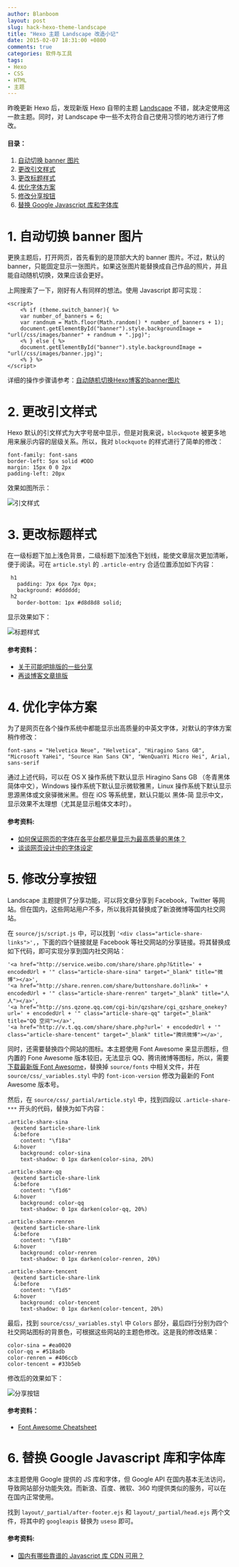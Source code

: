```yaml
---
author: Blanboom
layout: post
slug: hack-hexo-theme-landscape
title: "Hexo 主题 Landscape 改造小记"
date: 2015-02-07 18:31:00 +0800
comments: true
categories: 软件与工具
tags:
- Hexo
- CSS
- HTML
- 主题
---
```


昨晚更新 Hexo 后，发现新版 Hexo 自带的主题 [Landscape](https://github.com/hexojs/hexo-theme-landscape) 不错，就决定使用这一款主题。同时，对 Landscape 中一些不太符合自己使用习惯的地方进行了修改。

#### 目录：

1. [自动切换 banner 图片](#toc_0)
2. [更改引文样式](#toc_1)
3. [更改标题样式](#toc_2)
4. [优化字体方案](#toc_3)
5. [修改分享按钮](#toc_4)
6. [替换 Google Javascript 库和字体库](#toc_5)

<!-- more -->

<h1 id="toc_0">1. 自动切换 banner 图片</h1>

更换主题后，打开网页，首先看到的是顶部大大的 banner 图片。不过，默认的 banner，只能固定显示一张图片。如果这张图片能替换成自己作品的照片，并且能自动随机切换，效果应该会更好。

上网搜索了一下，刚好有人有同样的想法。使用 Javascript 即可实现：

	<script>
	    <% if (theme.switch_banner){ %>
	    var number_of_banners = 6;
	    var randnum = Math.floor(Math.random() * number_of_banners + 1);
	    document.getElementById("banner").style.backgroundImage = "url(/css/images/banner" + randnum + ".jpg)";
	    <% } else { %>
	    document.getElementById("banner").style.backgroundImage = "url(/css/images/banner.jpg)";
	    <% } %>
	</script>

详细的操作步骤请参考：[自动随机切换Hexo博客的banner图片](http://kuangqi.me/tricks/hexo-banner-auto-switcher/)

<h1 id="toc_1">2. 更改引文样式</h1>

Hexo 默认的引文样式为大字号居中显示，但是对我来说，`blockquote` 被更多地用来展示内容的层级关系。所以，我对 `blockquote` 的样式进行了简单的修改：

    font-family: font-sans
    border-left: 5px solid #DDD
    margin: 15px 0 0 2px
    padding-left: 20px

效果如图所示：

![引文样式](http://blanboom.org/images/2015/02/hexo_theme_blockquote.png)

<h1 id="toc_2">3. 更改标题样式</h1>

在一级标题下加上浅色背景，二级标题下加浅色下划线，能使文章层次更加清晰，便于阅读。可在 `article.styl` 的 `.article-entry` 合适位置添加如下内容：

	 h1
	   padding: 7px 6px 7px 0px;
	   background: #dddddd;
	 h2
	   border-bottom: 1px #d8d8d8 solid;

显示效果如下：

![标题样式](http://blanboom.org/images/2015/02/hexo_theme_title.png)

#### 参考资料：

* [关于可能吧排版的一些分享](http://www.windson.in/?p=573)
* [再谈博客文章排版](http://wangyueblog.com/2010/08/27/blog-post-layout/)

<h1 id="toc_3">4. 优化字体方案</h1>

为了是网页在各个操作系统中都能显示出高质量的中英文字体，对默认的字体方案稍作修改：

	font-sans = "Helvetica Neue", "Helvetica", "Hiragino Sans GB", "Microsoft YaHei", "Source Han Sans CN", "WenQuanYi Micro Hei", Arial, sans-serif

通过上述代码，可以在 OS X 操作系统下默认显示 Hiragino Sans GB （冬青黑体简体中文），Windows 操作系统下默认显示微软雅黑，Linux 操作系统下默认显示思源黑体或文泉驿微米黑。但在 iOS 等系统里，默认只能以 黑体-简 显示中文，显示效果不太理想（尤其是显示粗体文本时）。

#### 参考资料:

* [如何保证网页的字体在各平台都尽量显示为最高质量的黑体？](http://www.zhihu.com/question/19911793)
* [谈谈网页设计中的字体设定](http://ptbsare.org/2014/09/24/谈谈网页设计中的字体设定/)

<h1 id="toc_4">5. 修改分享按钮</h1>

Landscape 主题提供了分享功能，可以将文章分享到 Facebook，Twitter 等网站。但在国内，这些网站用户不多，所以我将其替换成了新浪微博等国内社交网站。

在 `source/js/script.js` 中，可以找到 `'<div class="article-share-links">',`，下面的四个链接就是 Facebook 等社交网站的分享链接。将其替换成如下代码，即可实现分享到国内社交网站：

	'<a href="http://service.weibo.com/share/share.php?&title=' + encodedUrl + '" class="article-share-sina" target="_blank" title="微博"></a>',
	'<a href="http://share.renren.com/share/buttonshare.do?link=' + encodedUrl + '" class="article-share-renren" target="_blank" title="人人"></a>',
	'<a href="http://sns.qzone.qq.com/cgi-bin/qzshare/cgi_qzshare_onekey?url=' + encodedUrl + '" class="article-share-qq" target="_blank" title="QQ 空间"></a>',
	'<a href="http://v.t.qq.com/share/share.php?url=' + encodedUrl + '" class="article-share-tencent" target="_blank" title="腾讯微博"></a>',

同时，还需要替换四个网站的图标。本主题使用 Font Awesome 来显示图标，但内置的 Fone Awesome 版本较旧，无法显示 QQ、腾讯微博等图标，所以，需要[下载最新版 Font Awesome](http://fortawesome.github.io/Font-Awesome/)，替换掉 `source/fonts` 中相关文件，并在 `source/css/_variables.styl` 中的 `font-icon-version` 修改为最新的 Font Awesome 版本号。

然后，在 `source/css/_partial/article.styl` 中，找到四段以 `.article-share-***` 开头的代码，替换为如下内容：

	.article-share-sina
	  @extend $article-share-link
	  &:before
	    content: "\f18a"
	  &:hover
	    background: color-sina
	    text-shadow: 0 1px darken(color-sina, 20%)

	.article-share-qq
	  @extend $article-share-link
	  &:before
	    content: "\f1d6"
	  &:hover
	    background: color-qq
	    text-shadow: 0 1px darken(color-qq, 20%)

	.article-share-renren
	  @extend $article-share-link
	  &:before
	    content: "\f18b"
	  &:hover
	    background: color-renren
	    text-shadow: 0 1px darken(color-renren, 20%)

	.article-share-tencent
	  @extend $article-share-link
	  &:before
	    content: "\f1d5"
	  &:hover
	    background: color-tencent
	    text-shadow: 0 1px darken(color-tencent, 20%)

最后，找到 `source/css/_variables.styl` 中 `Colors` 部分，最后四行分别为四个社交网站图标的背景色，可根据这些网站的主题色修改。这是我的修改结果：

	color-sina = #ea0020
	color-qq = #518adb
	color-renren = #406ccb
	color-tencent = #33b5eb

修改后的效果如下：

![分享按钮](http://blanboom.org/images/2015/02/hexo_theme_share.png)

#### 参考资料：

* [Font Awesome Cheatsheet](http://fortawesome.github.io/Font-Awesome/cheatsheet/)

<h1 id="toc_5">6. 替换 Google Javascript 库和字体库</h1>

本主题使用 Google 提供的 JS 库和字体，但 Google API 在国内基本无法访问，导致网站部分功能失效。而新浪、百度、微软、360 均提供类似的服务，可以在在国内正常使用。

找到 `layout/_partial/after-footer.ejs` 和 `layout/_partial/head.ejs` 两个文件，将其中的 `googleapis` 替换为 `useso` 即可。

#### 参考资料:

* [国内有哪些靠谱的 Javascript 库 CDN 可用？](http://www.zhihu.com/question/20227463)